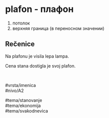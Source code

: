 # plafon - плафон

1. потолок  
2. верхняя граница (в переносном значении)

## Rečenice

Na plafonu je visila lepa lampa.

Cena stana dostigla je svoj plafon.

<br>

#vrsta/imenica  
#nivo/A2  

#tema/stanovanje  
#tema/ekonomija  
#tema/svakodnevica  
